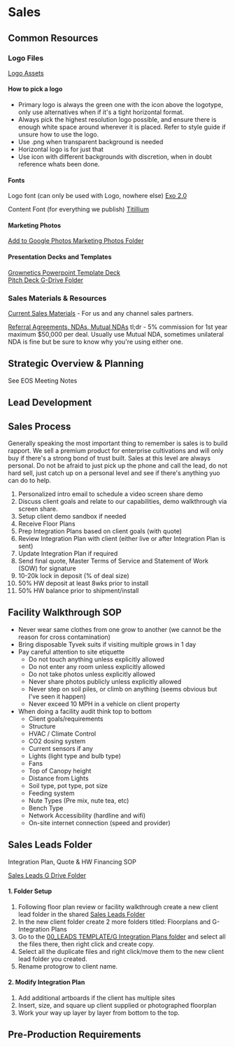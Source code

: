 # Sales

## Common Resources

### Logo Files

[Logo Assets](https://drive.google.com/drive/folders/1q3xBYhWlM1OZNzYax8AVti--LGlnh2gz?usp=sharing)

#### How to pick a logo

+ Primary logo is always the green one with the icon above the logotype, only use alternatives when if it's a tight horizontal format.  
+ Always pick the highest resolution logo possible, and ensure there is enough white space around wherever it is placed. Refer to style guide if unsure how to use the logo.  
+ Use .png when transparent background is needed  
+ Horizontal logo is for just that  
+ Use icon with different backgrounds with discretion, when in doubt reference whats been done.  


#### Fonts

Logo font (can only be used with Logo, nowhere else) 
[Exo 2.0](https://drive.google.com/drive/folders/1XlQuY0BAKaqX4Mvs6NxyCZJ_-7SMXg0I?usp=sharing)

Content Font (for everything we publish)
[Titillium](https://drive.google.com/drive/folders/1JI8y89M8dLGJNAPpz2vdZHDF1GB_7jsX?usp=sharing)

#### Marketing Photos

[Add to Google Photos Marketing Photos Folder](https://goo.gl/photos/JYWLyxe5aupWLXqW8)

#### Presentation Decks and Templates

[Grownetics Powerpoint Template Deck](https://drive.google.com/drive/folders/13q9bYOQH7-cxqsqfhIpx4Sb3t5maK8_-?usp=sharing)  
[Pitch Deck G-Drive Folder](https://drive.google.com/drive/folders/1ii4fk1Oqw_2QYNe7Rb3oMmVz3GTn_FEW?usp=sharing)

### Sales Materials & Resources

[Current Sales Materials](https://drive.google.com/drive/folders/175nkHVmkrb-sYLy2lmu3hQPCEIJrt6Og?usp=sharing) - For us and any channel sales partners.


[Referral Agreements, NDAs, Mutual NDAs](https://drive.google.com/drive/folders/1IGn7XnqcrHAJLCYSkDgyIt-5MrqNY8_D?usp=sharing)
tl;dr - 5% commission for 1st year maximum $50,000 per deal. Usually use Mutual NDA, sometimes unilateral NDA is fine but be sure to know why you're using either one.


## Strategic Overview & Planning

See EOS Meeting Notes

## Lead Development

## Sales Process

Generally speaking the most important thing to remember is sales is to build rapport. We sell a premium product for enterprise cultivations and will only buy if there's a strong bond of trust built. Sales at this level are always personal. Do not be afraid to just pick up the phone and call the lead, do not hard sell, just catch up on a personal level and see if there's anything yuo can do to help.

1. Personalized intro email to schedule a video screen share demo
2. Discuss client goals and relate to our capabilities, demo walkthrough via screen share.
3. Setup client demo sandbox if needed
4. Receive Floor Plans
5. Prep Integration Plans based on client goals (with quote)
6. Review Integration Plan with client (either live or after Integration Plan is sent)
7. Update Integration Plan if required
8. Send final quote, Master Terms of Service and Statement of Work (SOW) for signature
9. 10-20k lock in deposit (% of deal size)
10. 50% HW deposit at least 8wks prior to install
11. 50% HW balance prior to shipment/install



## Facility Walkthrough SOP

- Never wear same clothes from one grow to another (we cannot be the reason for cross contamination)
- Bring disposable Tyvek suits if visiting multiple grows in 1 day
- Pay careful attention to site etiquette 
    - Do not touch anything unless explicitly allowed
    - Do not enter any room unless explicitly allowed
    - Do not take photos unless explicitly allowed
    - Never share photos publicly unless explicitly allowed
    - Never step on soil piles, or climb on anything (seems obvious but I've seen it happen)
    - Never exceed 10 MPH in a vehicle on client property
- When doing a facility audit think top to bottom
    - Client goals/requirements
    - Structure
    - HVAC / Climate Control
    - CO2 dosing system
    - Current sensors if any
    - Lights (light type and bulb type)
    - Fans
    - Top of Canopy height
    - Distance from Lights
    - Soil type, pot type, pot size
    - Feeding system
    - Nute Types (Pre mix, nute tea, etc)
    - Bench Type
    - Network Accessibility (hardline and wifi)
    - On-site internet connection (speed and provider)

## Sales Leads Folder  

Integration Plan, Quote & HW Financing SOP  

[Sales Leads G Drive Folder](https://drive.google.com/open?id=0B7G5Gc0AHKKyVlpVc1Vhd2I2eXM)

#### 1. Folder Setup

1. Following floor plan review or facility walkthrough create a new client lead folder in the shared [Sales Leads Folder](https://drive.google.com/open?id=0B7G5Gc0AHKKyVlpVc1Vhd2I2eXM)
2. In the new client folder create 2 more folders titled: Floorplans and G-Integration Plans
3. Go to the [00_LEADS TEMPLATE/G Integration Plans folder](https://drive.google.com/open?id=0B7G5Gc0AHKKydmtDdTFpcHlvaWM) and select all the files there, then right click and create copy.
4. Select all the duplicate files and right click/move them to the new client lead folder you created.
5. Rename protogrow to client name.

#### 2. Modify Integration Plan 

1. Add additional artboards if the client has multiple sites
2. Insert, size, and square up client supplied or photographed floorplan 
3. Work your way up layer by layer from bottom to the top. 

## Pre-Production Requirements
